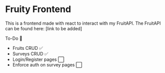 # Fruity Frontend

This is a frontend made with react to interact with my FruitAPI.
The FruitAPI can be found here: [link to be added]

To-Do 📝

- Fruits CRUD ✅
- Surveys CRUD ✅
- Login/Register pages ⬜
- Enforce auth on survey pages ⬜
